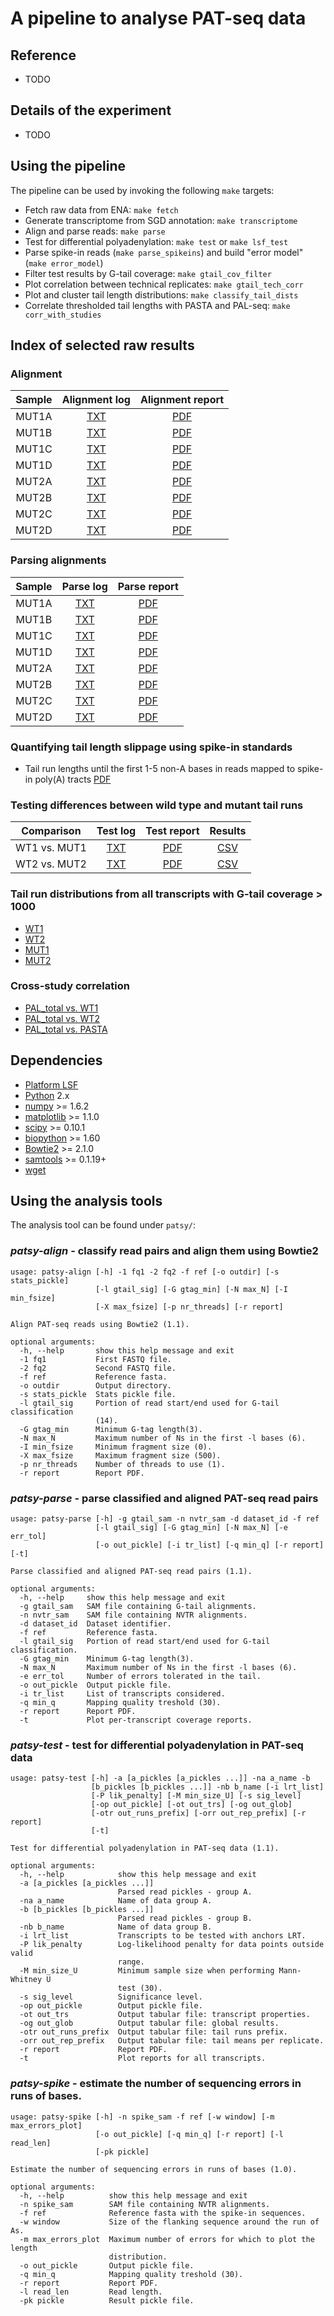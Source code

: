 A pipeline to analyse PAT-seq data
==================================

Reference
---------

- TODO

Details of the experiment
-------------------------

- TODO

Using the pipeline
------------------

The pipeline can be used by invoking the following `make` targets:

- Fetch raw data from ENA: `make fetch`
- Generate transcriptome from SGD annotation: `make transcriptome`
- Align and parse reads: `make parse`
- Test for differential polyadenylation: `make test` or `make lsf_test`
- Parse spike-in reads (`make parse_spikeins`) and build "error model" (`make error_model`)
- Filter test results by G-tail coverage: `make gtail_cov_filter`
- Plot correlation between technical replicates: `make gtail_tech_corr`
- Plot and cluster tail length distributions: `make classify_tail_dists`
- Correlate thresholded tail lengths with PASTA and PAL-seq: `make corr_with_studies`

Index of selected raw results
-----------------------------

### Alignment

|   Sample  |   Alignment log    |      Alignment report       |
|:---------:|:------------------:|:---------------------------:|
| MUT1A     |  [TXT](http://www.ebi.ac.uk/goldman-srv/pat-seq/Log/MUT1A_aln.log) | [PDF](http://www.ebi.ac.uk/goldman-srv/pat-seq/Log/MUT1A_align.pdf) |
| MUT1B     |  [TXT](http://www.ebi.ac.uk/goldman-srv/pat-seq/Log/MUT1B_aln.log) | [PDF](http://www.ebi.ac.uk/goldman-srv/pat-seq/Log/MUT1B_align.pdf) |
| MUT1C     |  [TXT](http://www.ebi.ac.uk/goldman-srv/pat-seq/Log/MUT1C_aln.log) | [PDF](http://www.ebi.ac.uk/goldman-srv/pat-seq/Log/MUT1C_align.pdf) |
| MUT1D     |  [TXT](http://www.ebi.ac.uk/goldman-srv/pat-seq/Log/MUT1D_aln.log) | [PDF](http://www.ebi.ac.uk/goldman-srv/pat-seq/Log/MUT1D_align.pdf) |
| MUT2A     |  [TXT](http://www.ebi.ac.uk/goldman-srv/pat-seq/Log/MUT2A_aln.log) | [PDF](http://www.ebi.ac.uk/goldman-srv/pat-seq/Log/MUT2A_align.pdf) |
| MUT2B     |  [TXT](http://www.ebi.ac.uk/goldman-srv/pat-seq/Log/MUT2B_aln.log) | [PDF](http://www.ebi.ac.uk/goldman-srv/pat-seq/Log/MUT2B_align.pdf) |
| MUT2C     |  [TXT](http://www.ebi.ac.uk/goldman-srv/pat-seq/Log/MUT2C_aln.log) | [PDF](http://www.ebi.ac.uk/goldman-srv/pat-seq/Log/MUT2C_align.pdf) |
| MUT2D     |  [TXT](http://www.ebi.ac.uk/goldman-srv/pat-seq/Log/MUT2D_aln.log) | [PDF](http://www.ebi.ac.uk/goldman-srv/pat-seq/Log/MUT2D_align.pdf) |

### Parsing alignments

|   Sample  |   Parse log    |     Parse report       |
|:---------:|:------------------:|:---------------------------:|
| MUT1A     |  [TXT](http://www.ebi.ac.uk/goldman-srv/pat-seq/Log/MUT1A_parse.log) | [PDF](http://www.ebi.ac.uk/goldman-srv/pat-seq/Log/MUT1A_parse.pdf) |
| MUT1B     |  [TXT](http://www.ebi.ac.uk/goldman-srv/pat-seq/Log/MUT1B_parse.log) | [PDF](http://www.ebi.ac.uk/goldman-srv/pat-seq/Log/MUT1B_parse.pdf) |
| MUT1C     |  [TXT](http://www.ebi.ac.uk/goldman-srv/pat-seq/Log/MUT1C_parse.log) | [PDF](http://www.ebi.ac.uk/goldman-srv/pat-seq/Log/MUT1C_parse.pdf) |
| MUT1D     |  [TXT](http://www.ebi.ac.uk/goldman-srv/pat-seq/Log/MUT1D_parse.log) | [PDF](http://www.ebi.ac.uk/goldman-srv/pat-seq/Log/MUT1D_parse.pdf) |
| MUT2A     |  [TXT](http://www.ebi.ac.uk/goldman-srv/pat-seq/Log/MUT2A_parse.log) | [PDF](http://www.ebi.ac.uk/goldman-srv/pat-seq/Log/MUT2A_parse.pdf) |
| MUT2B     |  [TXT](http://www.ebi.ac.uk/goldman-srv/pat-seq/Log/MUT2B_parse.log) | [PDF](http://www.ebi.ac.uk/goldman-srv/pat-seq/Log/MUT2B_parse.pdf) |
| MUT2C     |  [TXT](http://www.ebi.ac.uk/goldman-srv/pat-seq/Log/MUT2C_parse.log) | [PDF](http://www.ebi.ac.uk/goldman-srv/pat-seq/Log/MUT2C_parse.pdf) |
| MUT2D     |  [TXT](http://www.ebi.ac.uk/goldman-srv/pat-seq/Log/MUT2D_parse.log) | [PDF](http://www.ebi.ac.uk/goldman-srv/pat-seq/Log/MUT2D_parse.pdf) |

### Quantifying tail length slippage using spike-in standards

- Tail run lengths until the first 1-5 non-A bases in reads mapped to spike-in poly(A) tracts [PDF](http://www.ebi.ac.uk/goldman-srv/pat-seq/Log/error_thr.pdf)


### Testing differences between wild type and mutant tail runs

|   Comparison  |   Test log    |     Test report       |   Results |
|:---------:|:------------------:|:---------------------------:|:------------------------------:|
| WT1 vs. MUT1     |  [TXT](http://www.ebi.ac.uk/goldman-srv/pat-seq/Log/TEST_WT1_vs_MUT1.log) | [PDF](http://www.ebi.ac.uk/goldman-srv/pat-seq/Log/TEST_WT1_vs_MUT1.pdf) | [CSV](http://www.ebi.ac.uk/goldman-srv/pat-seq/Log/TEST_WT1_vs_MUT1_trs.tab) |
| WT2 vs. MUT2     |  [TXT](http://www.ebi.ac.uk/goldman-srv/pat-seq/Log/TEST_WT2_vs_MUT2.log) | [PDF](http://www.ebi.ac.uk/goldman-srv/pat-seq/Log/TEST_WT2_vs_MUT2.pdf) | [CSV](http://www.ebi.ac.uk/goldman-srv/pat-seq/Log/TEST_WT2_vs_MUT2_trs.tab) |

### Tail run distributions from all transcripts with G-tail coverage > 1000

- [WT1](http://www.ebi.ac.uk/goldman-srv/pat-seq/Log/CLS_WT1.pdf)
- [WT2](http://www.ebi.ac.uk/goldman-srv/pat-seq/Log/CLS_WT2.pdf)
- [MUT1](http://www.ebi.ac.uk/goldman-srv/pat-seq/Log/CLS_MUT1.pdf)
- [MUT2](http://www.ebi.ac.uk/goldman-srv/pat-seq/Log/CLS_MUT2.pdf)

### Cross-study correlation

- [PAL_total vs. WT1](http://www.ebi.ac.uk/goldman-srv/pat-seq/Log/PAL_total_vs_WT1.pdf)
- [PAL_total vs. WT2](http://www.ebi.ac.uk/goldman-srv/pat-seq/Log/PAL_total_vs_WT2.pdf)
- [PAL_total vs. PASTA](http://www.ebi.ac.uk/goldman-srv/pat-seq/Log/PAL_total_vs_PASTA.pdf)

Dependencies
------------

- [Platform LSF](http://en.wikipedia.org/wiki/Platform_LSF)
- [Python](http://www.python.org/) 2.x
- [numpy](https://pypi.python.org/pypi/numpy) >= 1.6.2
- [matplotlib](https://pypi.python.org/pypi/matplotlib) >= 1.1.0
- [scipy](https://pypi.python.org/pypi/scipy) >= 0.10.1
- [biopython](https://pypi.python.org/pypi/biopython) >= 1.60
- [Bowtie2](http://bowtie-bio.sourceforge.net/bowtie2/index.shtml) >= 2.1.0
- [samtools](http://samtools.sourceforge.net) >= 0.1.19+
- [wget](https://www.gnu.org/software/wget/)

Using the analysis tools
-----------------------

The analysis tool can be found under `patsy/`:

### *patsy-align* - classify read pairs and align them using Bowtie2

```
usage: patsy-align [-h] -1 fq1 -2 fq2 -f ref [-o outdir] [-s stats_pickle]
                   [-l gtail_sig] [-G gtag_min] [-N max_N] [-I min_fsize]
                   [-X max_fsize] [-p nr_threads] [-r report]

Align PAT-seq reads using Bowtie2 (1.1).

optional arguments:
  -h, --help       show this help message and exit
  -1 fq1           First FASTQ file.
  -2 fq2           Second FASTQ file.
  -f ref           Reference fasta.
  -o outdir        Output directory.
  -s stats_pickle  Stats pickle file.
  -l gtail_sig     Portion of read start/end used for G-tail classification
                   (14).
  -G gtag_min      Minimum G-tag length(3).
  -N max_N         Maximum number of Ns in the first -l bases (6).
  -I min_fsize     Minimum fragment size (0).
  -X max_fsize     Maximum fragment size (500).
  -p nr_threads    Number of threads to use (1).
  -r report        Report PDF.
```

### *patsy-parse* - parse classified and aligned PAT-seq read pairs

```
usage: patsy-parse [-h] -g gtail_sam -n nvtr_sam -d dataset_id -f ref
                   [-l gtail_sig] [-G gtag_min] [-N max_N] [-e err_tol]
                   [-o out_pickle] [-i tr_list] [-q min_q] [-r report] [-t]

Parse classified and aligned PAT-seq read pairs (1.1).

optional arguments:
  -h, --help     show this help message and exit
  -g gtail_sam   SAM file containing G-tail alignments.
  -n nvtr_sam    SAM file containing NVTR alignments.
  -d dataset_id  Dataset identifier.
  -f ref         Reference fasta.
  -l gtail_sig   Portion of read start/end used for G-tail classification.
  -G gtag_min    Minimum G-tag length(3).
  -N max_N       Maximum number of Ns in the first -l bases (6).
  -e err_tol     Number of errors tolerated in the tail.
  -o out_pickle  Output pickle file.
  -i tr_list     List of transcripts considered.
  -q min_q       Mapping quality treshold (30).
  -r report      Report PDF.
  -t             Plot per-transcript coverage reports.
```

### *patsy-test* - test for differential polyadenylation in PAT-seq data

```
usage: patsy-test [-h] -a [a_pickles [a_pickles ...]] -na a_name -b
                  [b_pickles [b_pickles ...]] -nb b_name [-i lrt_list]
                  [-P lik_penalty] [-M min_size_U] [-s sig_level]
                  [-op out_pickle] [-ot out_trs] [-og out_glob]
                  [-otr out_runs_prefix] [-orr out_rep_prefix] [-r report]
                  [-t]

Test for differential polyadenylation in PAT-seq data (1.1).

optional arguments:
  -h, --help            show this help message and exit
  -a [a_pickles [a_pickles ...]]
                        Parsed read pickles - group A.
  -na a_name            Name of data group A.
  -b [b_pickles [b_pickles ...]]
                        Parsed read pickles - group B.
  -nb b_name            Name of data group B.
  -i lrt_list           Transcripts to be tested with anchors LRT.
  -P lik_penalty        Log-likelihood penalty for data points outside valid
                        range.
  -M min_size_U         Minimum sample size when performing Mann-Whitney U
                        test (30).
  -s sig_level          Significance level.
  -op out_pickle        Output pickle file.
  -ot out_trs           Output tabular file: transcript properties.
  -og out_glob          Output tabular file: global results.
  -otr out_runs_prefix  Output tabular file: tail runs prefix.
  -orr out_rep_prefix   Output tabular file: tail means per replicate.
  -r report             Report PDF.
  -t                    Plot reports for all transcripts.
```

### *patsy-spike* - estimate the number of sequencing errors in runs of bases.

```
usage: patsy-spike [-h] -n spike_sam -f ref [-w window] [-m max_errors_plot]
                   [-o out_pickle] [-q min_q] [-r report] [-l read_len]
                   [-pk pickle]

Estimate the number of sequencing errors in runs of bases (1.0).

optional arguments:
  -h, --help          show this help message and exit
  -n spike_sam        SAM file containing NVTR alignments.
  -f ref              Reference fasta with the spike-in sequences.
  -w window           Size of the flanking sequence around the run of As.
  -m max_errors_plot  Maximum number of errors for which to plot the length
                      distribution.
  -o out_pickle       Output pickle file.
  -q min_q            Mapping quality treshold (30).
  -r report           Report PDF.
  -l read_len         Read length.
  -pk pickle          Result pickle file.
```

